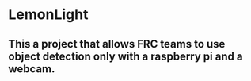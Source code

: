# LemonLight
## This a project that allows FRC teams to use object detection only with a raspberry pi and a webcam.
